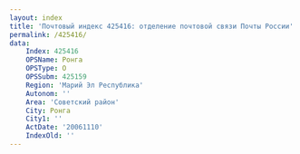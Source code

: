 ```yaml
---
layout: index
title: 'Почтовый индекс 425416: отделение почтовой связи Почты России'
permalink: /425416/
data:
    Index: 425416
    OPSName: Ронга
    OPSType: О
    OPSSubm: 425159
    Region: 'Марий Эл Республика'
    Autonom: ''
    Area: 'Советский район'
    City: Ронга
    City1: ''
    ActDate: '20061110'
    IndexOld: ''
---
```

